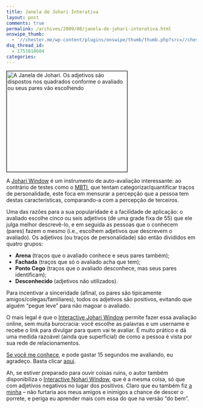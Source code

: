 ```yaml
---
title: Janela de Johari Interativa
layout: post
comments: true
permalink: /archives/2009/08/janela-de-johari-interativa.html
onswipe_thumb:
  - '//chester.me/wp-content/plugins/onswipe/thumb/thumb.php?src=//chester.me/wp-content/uploads/2009/08/johari.png&amp;w=600&amp;h=800&amp;zc=1&amp;q=75&amp;f=0'
dsq_thread_id:
  - 1751018604
categories:
---
```

<img class="size-full wp-image-2685 alignright right" style="border: 1px solid black;" title="A Janela de Johari. Os adjetivos são dispostos nos quadrados conforme o avaliado ou seus pares vão escolhendo" src="//chester.me/wp-content/uploads/2009/08/johari.png" alt="A Janela de Johari. Os adjetivos são dispostos nos quadrados conforme o avaliado ou seus pares vão escolhendo" width="319" height="267" />

A [Johari Window][1] é um instrumento de auto-avaliação interessante: ao contrário de testes como o [MBTI][2], que tentam categorizar/quantificar traços de personalidade, este foca em mensurar a percepção que a pessoa tem destas características, comparando-a com a percepção de terceiros.

Uma das razões para a sua popularidade é a facilidade de aplicação: o avaliado escolhe cinco ou seis adjetivos (de uma grade fixa de 55) que ele julga melhor descrevê-lo, e em seguida as pessoas que o conhecem (pares) fazem o mesmo (i.e., escolhem adjetivos que descrevem o avaliado). Os adjetivos (ou traços de personalidade) são então divididos em quatro grupos:

*   **Arena** (traços que o avaliado conhece e seus pares também);
*   **Fachada** (traços que só o avaliado acha que tem);
*   **Ponto Cego** (traços que o avaliado desconhece, mas seus pares identificam);
*   **Desconhecido** (adjetivos não utilizados).

Para incentivar a sinceridade (afinal, os pares são tipicamente amigos/colegas/familiares), todos os adjetivos são positivos, evitando que alguém &#8220;pegue leve&#8221; para não magoar o avaliado.

O mais legal é que o [Interactive Johari Window][3] permite fazer essa avaliação online, sem muita burocracia: você escolhe as palavras e um username e recebe o link para divulgar para quem vai te avaliar. É muito prático e dá uma medida razoável (ainda que superficial) de como a pessoa é vista por sua rede de relacionamentos.

<span style="text-decoration: underline;">Se você me conhece</span>, e pode gastar 15 segundos me avaliando, eu agradeço. Basta clicar [aqui][4].

Ah, se estiver preparado para ouvir coisas ruins, o autor também disponibiliza o [Interactive Nohari Window][5], que é a mesma coisa, só que com adjetivos negativos no lugar dos positivos. Claro que eu também fiz [a minha][6] &#8211; não furtaria aos meus amigos e inimigos a chance de descer o porrete, e periga eu aprender mais com essa do que na versão &#8220;do bem&#8221;.

 [1]: http://en.wikipedia.org/wiki/Johari_window
 [2]: http://pt.wikipedia.org/wiki/Myers_Briggs_Type_Indicator
 [3]: http://kevan.org/johari
 [4]: http://kevan.org/johari?name=chesterbr
 [5]: http://kevan.org/nohari
 [6]: http://kevan.org/nohari?name=chesterbr
